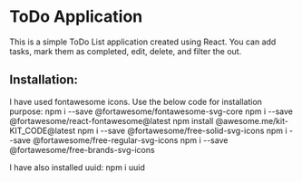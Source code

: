 # ToDo Application

This is a simple ToDo List application created using React.
You can add tasks, mark them as completed, edit, delete, and filter the out.

## Installation:
I have used fontawesome icons. Use the below code for installation purpose:
npm i --save @fortawesome/fontawesome-svg-core
npm i --save @fortawesome/react-fontawesome@latest
npm install @awesome.me/kit-KIT_CODE@latest
npm i --save @fortawesome/free-solid-svg-icons
npm i --save @fortawesome/free-regular-svg-icons
npm i --save @fortawesome/free-brands-svg-icons

I have also installed uuid:
npm i uuid

